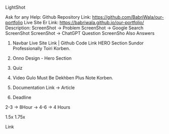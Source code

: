 LightShot

<!-- ScreenShot -->

Ask for any Help:
Github Repository Link: https://github.com/BabriWala/our-portfolio
Live Site Er Link: https://babriwala.github.io/our-portfolio/
Description:
ScreenShot -> Problem
ScreenShot -> Google Search ScreenShot
ScreenShot -> ChatGPT Question ScreenSho Also Answers

<!-- Ask For Support: Eshikhon Mention -->

<!-- Assignment -->

1. Navbar
   Live Site Link | Github Code Link
   HERO Section Sundor Professionally Toiri Korben.

2. Onno Design - Hero Section

3. Quiz
4. Video Gulo Must Be Dekhben Plus Note Korben.
5. Documentation Link -> Article

6. Deadline

<!-- Assignment Joma Dewar Khetre -->

2-3 -> 8Hour -> 4-6 -> 4 Hours

<!-- 2-3 -> 4 HOurs -> 4-6 -> 8 Hours -->

1.5x
1.75x



Link 